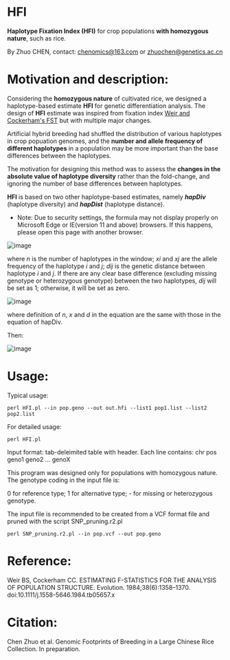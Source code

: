 # HFI
**Haplotype Fixation Index (HFI)** for crop populations **with homozygous nature**, such as rice.

By Zhuo CHEN, contact: chenomics@163.com or zhuochen@genetics.ac.cn

# Motivation and description:

Considering the **homozygous nature** of cultivated rice, we designed a haplotype-based estimate **HFI** for genetic differentiation analysis. The design of **HFI** estimate was inspired from fixation index [Weir and Cockerham's FST](https://doi.org/10.1111/j.1558-5646.1984.tb05657.x) but with multiple major changes.

Artificial hybrid breeding had shuffled the distribution of various haplotypes in crop popuation genomes, and the **number and allele frequency of different haplotypes** in a population may be more important than the base differences between the haplotypes.

The motivation for designing this method was to assess the **changes in the absolute value of haplotype diversity** rather than the fold-change, and ignoring the number of base differences between haplotypes.

**HFI** is based on two other haplotype-based estimates, namely ***hapDiv*** (haplotype diversity) and ***hapDist*** (haplotype distance).

* Note: Due to security settings, the formula may not display properly on Microsoft Edge or IE(version 11 and above) browsers. If this happens, please open this page with another browser.

![image](https://latex.codecogs.com/gif.latex?hapDiv=\sum_{i=1}^{n}\sum_{j=i}^{n}x_{i}x_{j}d_{ij})

where *n* is the number of haplotypes in the window; *xi* and *xj* are the allele frequency of the haplotype *i* and *j*; *dij* is the genetic distance between haplotype *i* and *j*. If there are any clear base difference (excluding missing genotype or heterozygous genotype) between the two haplotypes, *dij* will be set as 1; otherwise, it will be set as zero.

![image](https://latex.codecogs.com/gif.latex?hapDist_{ab}=\frac{1}{2}\sum_{i=1}^{n}\sum_{j=1}^{n}x_{ai}x_{bj}d_{ij})

where definition of *n*, *x* and *d* in the equation are the same with those in the equation of hapDiv.

Then:

![image](https://latex.codecogs.com/gif.latex?HFI_{ab}=hapDist_{ab}-\min(hapDiv_{a},hapDiv_{b}))

# Usage:

Typical usage:

`perl HFI.pl --in pop.geno --out out.hfi --list1 pop1.list --list2 pop2.list`

For detailed usage:

`perl HFI.pl`

Input format: tab-deleimited table with header. Each line contains: chr pos geno1 geno2 ... genoX

This program was designed only for populations with homozygous nature. The genotype coding in the input file is:

0 for reference type; 1 for alternative type; - for missing or heterozygous genotype.

The input file is recommended to be created from a VCF format file and pruned with the script SNP_pruning.r2.pl

`perl SNP_pruning.r2.pl --in pop.vcf --out pop.geno`

# Reference:

Weir BS, Cockerham CC. ESTIMATING F-STATISTICS FOR THE ANALYSIS OF POPULATION STRUCTURE. Evolution. 1984;38(6):1358–1370. doi:10.1111/j.1558-5646.1984.tb05657.x

# Citation:

Chen Zhuo et al. Genomic Footprints of Breeding in a Large Chinese Rice Collection. In preparation.
